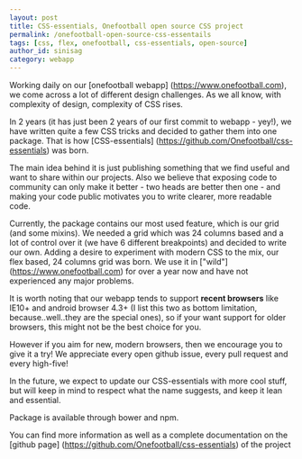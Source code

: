 ```yaml
---
layout: post
title: CSS-essentials, Onefootball open source CSS project
permalink: /onefootball-open-source-css-essentails
tags: [css, flex, onefootball, css-essentials, open-source]
author_id: sinisag
category: webapp
---
```


Working daily on our [onefootball webapp] (https://www.onefootball.com),
we come across a lot of different design challenges. As we all know, with complexity of design,
complexity of CSS rises.

In 2 years (it has just been 2 years of our first commit to webapp - yey!), we have written
quite a few CSS tricks and decided to gather them into one package.
That is how [CSS-essentials] (https://github.com/Onefootball/css-essentials) was born.

The main idea behind it is just publishing something that we find useful
and want to share within our projects. Also we believe that exposing code to community
can only make it better - two heads are better then one - and making your code public
motivates you to write clearer, more readable code.  

Currently, the package contains our most used feature, which is our grid (and some mixins).
We needed a grid which was 24 columns based and a lot of control over it (we have 6 different breakpoints)
and decided to write our own. Adding a desire to experiment with modern CSS to the mix,
our flex based, 24 columns grid was born. We use it in ["wild"] (https://www.onefootball.com) for over a year now
and have not experienced any major problems.

It is worth noting that our webapp tends to support **recent browsers** like  IE10+ and android browser 4.3+
(I list this two as bottom limitation, because..well..they are the special ones),
so if your want support for older browsers, this might not be the best choice for you.

However if you aim for new, modern browsers, then we encourage you to give it a try!
We appreciate every open github issue, every pull request and every high-five!

In the future, we expect to update our CSS-essentials with more cool stuff, but will
keep in mind to respect what the name suggests, and keep it lean and essential.

Package is available through bower and npm.

You can find more information as well as a complete documentation on the
[github page] (https://github.com/Onefootball/css-essentials) of the project
